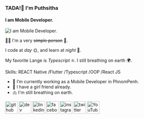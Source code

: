 ### TADA!👋 I'm **Puthsitha**
#### I am **Mobile Developer**.
![I am **Mobile Developer**.](https://gist.githubusercontent.com/codesandtags/998ecaff2f1b1a0f1d97d6d8a93867b9/raw/0d405110fc8f9a4acfd31937a820076dea8fe46f/welcome.gif)

👨‍💻 I'm a very ~~simple person~~ 🧍.

I code at *day* 🌞, and learn at *night* 🌃.

My favorite Lange is *Typescript* ⛤. I still breathing on earth 🌍.

Skills: REACT Native /Flutter /Typescript /OOP /React JS

- 🔭 I’m currently working as a Mobile Developer in PhnomPenh.
- 👧 I have a girl friend already.
- 🫁 I'm still breathing on earth.

[<img src='https://cdn.jsdelivr.net/npm/simple-icons@3.0.1/icons/github.svg' alt='github' height='40'>](https://github.com/https://github.com/Puthsihta)  [<img src='https://cdn.jsdelivr.net/npm/simple-icons@3.0.1/icons/dev-dot-to.svg' alt='dev' height='40'>](https://dev.to/https://dev.to/puthsitha_moeurn_d12f8e00)  [<img src='https://cdn.jsdelivr.net/npm/simple-icons@3.0.1/icons/linkedin.svg' alt='linkedin' height='40'>](https://www.linkedin.com/in/https://www.linkedin.com/in/puthsitha-moeurn-5b39a5219//)  [<img src='https://cdn.jsdelivr.net/npm/simple-icons@3.0.1/icons/facebook.svg' alt='facebook' height='40'>](https://www.facebook.com/https://www.facebook.com/puthsithamoeurn009)  [<img src='https://cdn.jsdelivr.net/npm/simple-icons@3.0.1/icons/instagram.svg' alt='instagram' height='40'>](https://www.instagram.com/https://www.instagram.com/puthsitha_moeurn//)  [<img src='https://cdn.jsdelivr.net/npm/simple-icons@3.0.1/icons/twitter.svg' alt='twitter' height='40'>]([https://twitter.com/https://x.com/puthsithamouern](https://x.com/puthsithamouern))  [<img src='https://cdn.jsdelivr.net/npm/simple-icons@3.0.1/icons/youtube.svg' alt='YouTube' height='40'>](https://www.youtube.com/channel/https://www.youtube.com/@bongerjoy1708)  

